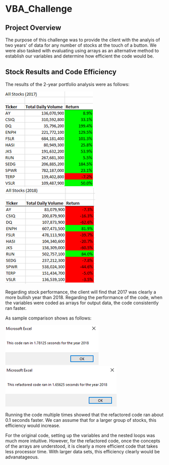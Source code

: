 # VBA_Challenge
## Project Overview
The purpose of this challenge was to provide the client with the analyis of two years' of data for any number of stocks at the touch of a button.  We were also tasked with evaluating using arrays as an alternative method to establish our variables and determine how efficient the code would be.
## Stock Results and Code Efficiency
The results of the 2-year portfolio analysis were as follows:

![image-name](2017_Returns.PNG) 
![image-name](2018_Returns.PNG) 

Regarding stock performance, the client will find that 2017 was clearly a more bullish year than 2018.
Regarding the performance of the code, when the variables were coded as arrays for output data, the code consistently ran faster.  

As sample comparison shows as follows:

![image-name](Code1.PNG) 
![image-name](Refactored1.PNG)

Running the code multiple times showed that the refactored code ran about 0.1 seconds faster.  We can assume that for a larger group of stocks, this efficiency would increase.  

For the original code, setting up the variables and the nested loops was much more intuitive. 
However, for the refactored code, once the concepts of the arrays are understood, it is clearly a more efficient code that takes less processor time.  With larger data sets, this efficiency clearly would be advanatageous.

